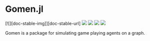 # Gomen.jl

[![][doc-stable-img]][doc-stable-url] [![][doc-latest-img]][doc-latest-url] [![][travis-img]][travis-url] [![][appveyor-img]][appveyor-url] [![][codecov-img]][codecov-url]

[travis-img]: https://travis-ci.org/ELIFE-ASU/Gomen.jl.svg?branch=master
[travis-url]: https://travis-ci.org/ELIFE-ASU/Gomen

[appveyor-img]: https://ci.appveyor.com/api/projects/status/mig1fcp4w4j3121r/branch/master?svg=true
[appveyor-url]: https://ci.appveyor.com/project/dglmoore/gomen-jl/branch/master

[codecov-img]: https://codecov.io/gh/elife-asu/gomen.jl/branch/master/graph/badge.svg
[codecov-url]: https://codecov.io/gh/elife-asu/gomen.jl

[doc-latest-img]: https://img.shields.io/badge/docs-latest-blue.svg
[doc-latest-url]: https://dglmoore.com/CaimCore.jl/dev/

Gomen is a package for simulating game playing agents on a graph.
